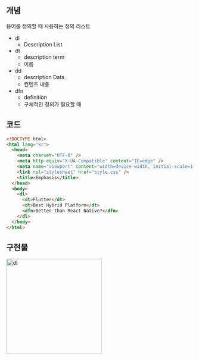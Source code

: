 ## 개념
용어를 정의할 때 사용하는 정의 리스트
- dl
  - Description List
- dt
  - description term
  - 이름
- dd
  - description Data
  - 컨텐츠 내용
- dfn
  - definition
  - 구체적인 정의가 필요할 때

## 코드
```html
<!DOCTYPE html>
<html lang="kr">
  <head>
    <meta charset="UTF-8" />
    <meta http-equiv="X-UA-Compatible" content="IE=edge" />
    <meta name="viewport" content="width=device-width, initial-scale=1.0" />
    <link rel="stylesheet" href="style.css" />
    <title>Emphasis</title>
  </head>
  <body>
    <dl>
      <dt>Flutter</dt>
      <dt>Best Hybrid Platform</dt>
      <dfn>Better than React Native?</dfn>
    </dl>
  </body>
</html>
```

## 구현물
<img width="256" alt="dl" src="https://user-images.githubusercontent.com/75591730/166404909-a0e302a3-5e92-4a26-8dd7-195edbaf4400.png">


